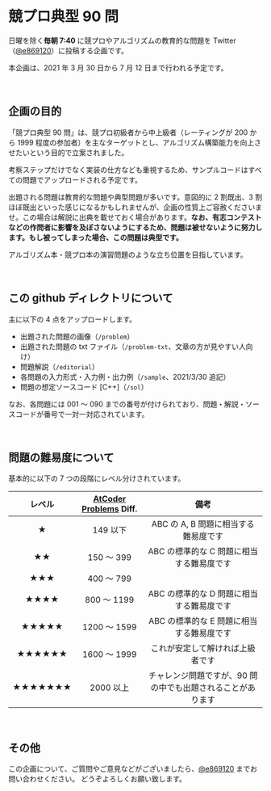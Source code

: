 # 競プロ典型 90 問
日曜を除く**毎朝 7:40** に競プロやアルゴリズムの教育的な問題を Twitter（[@e869120](https://twitter.com/e869120)）に投稿する企画です。

本企画は、2021 年 3 月 30 日から 7 月 12 日まで行われる予定です。

<br />

## 企画の目的
「競プロ典型 90 問」は、競プロ初級者から中上級者（レーティングが 200 から 1999 程度の参加者）を主なターゲットとし、アルゴリズム構築能力を向上させたいという目的で立案されました。

考察ステップだけでなく実装の仕方なども重視するため、サンプルコードはすべての問題でアップロードされる予定です。

出題される問題は教育的な問題や典型問題が多いです。意図的に 2 割既出、3 割ほぼ既出といった感じになるかもしれませんが、企画の性質上ご容赦くださいませ。この場合は解説に出典を載せておく場合があります。**なお、有志コンテストなどの作問者に影響を及ぼさないようにするため、問題は被せないように努力します。もし被ってしまった場合、この問題は典型です。**

アルゴリズム本・競プロ本の演習問題のような立ち位置を目指しています。

<br />

## この github ディレクトリについて
主に以下の 4 点をアップロードします。

* 出題された問題の画像（<code>/problem</code>）
* 出題された問題の txt ファイル（<code>/problem-txt</code>、文章の方が見やすい人向け）
* 問題解説（<code>/editorial</code>）
* 各問題の入力形式・入力例・出力例（<code>/sample</code>、2021/3/30 追記）
* 問題の想定ソースコード [C++]（<code>/sol</code>）

なお、各問題には 001 ～ 090 までの番号が付けられており、問題・解説・ソースコードが番号で一対一対応されています。

<br />

## 問題の難易度について
基本的に以下の 7 つの段階にレベル分けされています。

| レベル | [AtCoder Problems](https://kenkoooo.com/atcoder#/table/) Diff. | 備考 |
|:---:|:---:|:---:|
| ★ | 149 以下 | ABC の A, B 問題に相当する難易度です |
| ★★ | 150 ～ 399 | ABC の標準的な C 問題に相当する難易度です |
| ★★★ | 400 ～ 799 |  |
| ★★★★ | 800 ～ 1199 | ABC の標準的な D 問題に相当する難易度です |
| ★★★★★ | 1200 ～ 1599 | ABC の標準的な E 問題に相当する難易度です |
| ★★★★★★ | 1600 ～ 1999 | これが安定して解ければ上級者です |
| ★★★★★★★ | 2000 以上 | チャレンジ問題ですが、90 問の中でも出題されることがあります |

<br />

## その他
この企画について、ご質問やご意見などがございましたら、[@e869120](https://twitter.com/e869120) までお問い合わせください。
どうぞよろしくお願い致します。
